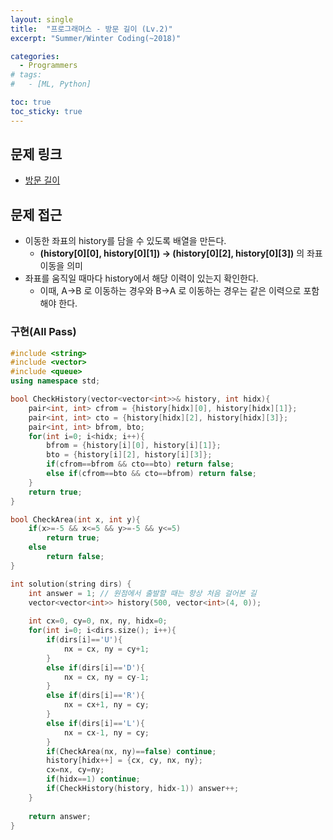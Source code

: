 ```yaml
---
layout: single
title:  "프로그래머스 - 방문 길이 (Lv.2)"
excerpt: "Summer/Winter Coding(~2018)"

categories:
  - Programmers
# tags:
#   - [ML, Python]

toc: true
toc_sticky: true
---
```


## 문제 링크
- [방문 길이](https://school.programmers.co.kr/learn/courses/30/lessons/49994)

## 문제 접근
- 이동한 좌표의 history를 담을 수 있도록 배열을 만든다.
    - **(history[0][0], history[0][1]) -> (history[0][2], history[0][3])** 의 좌표 이동을 의미
- 좌표를 움직일 때마다 history에서 해당 이력이 있는지 확인한다.
    - 이때, A->B 로 이동하는 경우와 B->A 로 이동하는 경우는 같은 이력으로 포함해야 한다.

### 구현(All Pass)
```c++
#include <string>
#include <vector>
#include <queue>
using namespace std;

bool CheckHistory(vector<vector<int>>& history, int hidx){
    pair<int, int> cfrom = {history[hidx][0], history[hidx][1]};
    pair<int, int> cto = {history[hidx][2], history[hidx][3]};
    pair<int, int> bfrom, bto;
    for(int i=0; i<hidx; i++){
        bfrom = {history[i][0], history[i][1]};
        bto = {history[i][2], history[i][3]};
        if(cfrom==bfrom && cto==bto) return false;
        else if(cfrom==bto && cto==bfrom) return false;
    }
    return true;
}

bool CheckArea(int x, int y){
    if(x>=-5 && x<=5 && y>=-5 && y<=5)
        return true;
    else
        return false;
}

int solution(string dirs) {
    int answer = 1; // 원점에서 출발할 때는 항상 처음 걸어본 길
    vector<vector<int>> history(500, vector<int>(4, 0));
    
    int cx=0, cy=0, nx, ny, hidx=0;
    for(int i=0; i<dirs.size(); i++){
        if(dirs[i]=='U'){
            nx = cx, ny = cy+1;
        }
        else if(dirs[i]=='D'){
            nx = cx, ny = cy-1;
        }
        else if(dirs[i]=='R'){
            nx = cx+1, ny = cy;
        }
        else if(dirs[i]=='L'){
            nx = cx-1, ny = cy;
        }
        if(CheckArea(nx, ny)==false) continue;
        history[hidx++] = {cx, cy, nx, ny};  
        cx=nx, cy=ny;
        if(hidx==1) continue;
        if(CheckHistory(history, hidx-1)) answer++;
    }
    
    return answer;
}

```


